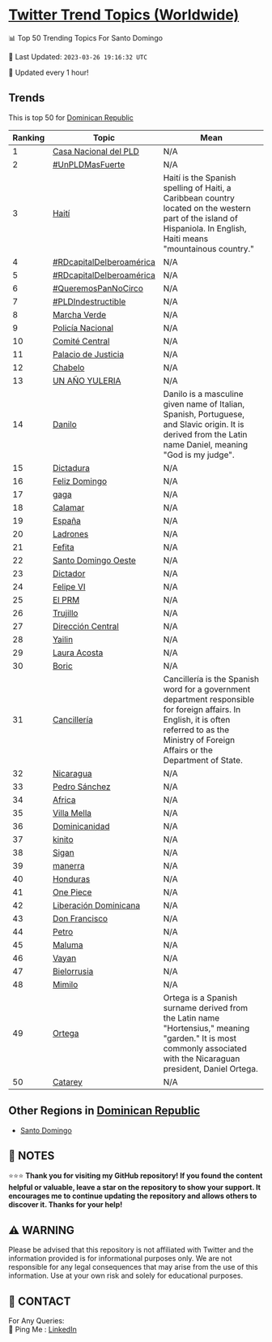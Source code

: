 [Twitter Trend Topics (Worldwide)](https://github.com/ErcinDedeoglu/Twitter-Trend-Topics)
==========


📊 Top 50 Trending Topics For Santo Domingo

📆 Last Updated: `2023-03-26 19:16:32 UTC`

🔧 Updated every 1 hour!


## Trends

This is top 50 for [Dominican Republic](</Dominican Republic>)

| Ranking | Topic | Mean |
| ------- | ------------ | ------------ |
| 1 | [Casa Nacional del PLD](http://twitter.com/search?q=Casa+Nacional+del+PLD) | N/A |
| 2 | [#UnPLDMasFuerte](http://twitter.com/search?q=%23UnPLDMasFuerte) | N/A |
| 3 | [Haití](http://twitter.com/search?q=Hait%c3%ad) | Haití is the Spanish spelling of Haiti, a Caribbean country located on the western part of the island of Hispaniola. In English, Haiti means "mountainous country." |
| 4 | [#RDcapitalDeIberoamérica](http://twitter.com/search?q=%23RDcapitalDeIberoam%c3%a9rica) | N/A |
| 5 | [#RDcapitalDeIberoamérica](http://twitter.com/search?q=%23RDcapitalDeIberoam%c3%a9rica) | N/A |
| 6 | [#QueremosPanNoCirco](http://twitter.com/search?q=%23QueremosPanNoCirco) | N/A |
| 7 | [#PLDIndestructible](http://twitter.com/search?q=%23PLDIndestructible) | N/A |
| 8 | [Marcha Verde](http://twitter.com/search?q=Marcha+Verde) | N/A |
| 9 | [Policía Nacional](http://twitter.com/search?q=Polic%c3%ada+Nacional) | N/A |
| 10 | [Comité Central](http://twitter.com/search?q=Comit%c3%a9+Central) | N/A |
| 11 | [Palacio de Justicia](http://twitter.com/search?q=Palacio+de+Justicia) | N/A |
| 12 | [Chabelo](http://twitter.com/search?q=Chabelo) | N/A |
| 13 | [UN AÑO YULERIA](http://twitter.com/search?q=UN+A%c3%91O+YULERIA) | N/A |
| 14 | [Danilo](http://twitter.com/search?q=Danilo) | Danilo is a masculine given name of Italian, Spanish, Portuguese, and Slavic origin. It is derived from the Latin name Daniel, meaning "God is my judge". |
| 15 | [Dictadura](http://twitter.com/search?q=Dictadura) | N/A |
| 16 | [Feliz Domingo](http://twitter.com/search?q=Feliz+Domingo) | N/A |
| 17 | [gaga](http://twitter.com/search?q=gaga) | N/A |
| 18 | [Calamar](http://twitter.com/search?q=Calamar) | N/A |
| 19 | [España](http://twitter.com/search?q=Espa%c3%b1a) | N/A |
| 20 | [Ladrones](http://twitter.com/search?q=Ladrones) | N/A |
| 21 | [Fefita](http://twitter.com/search?q=Fefita) | N/A |
| 22 | [Santo Domingo Oeste](http://twitter.com/search?q=Santo+Domingo+Oeste) | N/A |
| 23 | [Dictador](http://twitter.com/search?q=Dictador) | N/A |
| 24 | [Felipe VI](http://twitter.com/search?q=Felipe+VI) | N/A |
| 25 | [El PRM](http://twitter.com/search?q=El+PRM) | N/A |
| 26 | [Trujillo](http://twitter.com/search?q=Trujillo) | N/A |
| 27 | [Dirección Central](http://twitter.com/search?q=Direcci%c3%b3n+Central) | N/A |
| 28 | [Yailin](http://twitter.com/search?q=Yailin) | N/A |
| 29 | [Laura Acosta](http://twitter.com/search?q=Laura+Acosta) | N/A |
| 30 | [Boric](http://twitter.com/search?q=Boric) | N/A |
| 31 | [Cancillería](http://twitter.com/search?q=Canciller%c3%ada) | Cancillería is the Spanish word for a government department responsible for foreign affairs. In English, it is often referred to as the Ministry of Foreign Affairs or the Department of State. |
| 32 | [Nicaragua](http://twitter.com/search?q=Nicaragua) | N/A |
| 33 | [Pedro Sánchez](http://twitter.com/search?q=Pedro+S%c3%a1nchez) | N/A |
| 34 | [Africa](http://twitter.com/search?q=Africa) | N/A |
| 35 | [Villa Mella](http://twitter.com/search?q=Villa+Mella) | N/A |
| 36 | [Dominicanidad](http://twitter.com/search?q=Dominicanidad) | N/A |
| 37 | [kinito](http://twitter.com/search?q=kinito) | N/A |
| 38 | [Sigan](http://twitter.com/search?q=Sigan) | N/A |
| 39 | [manerra](http://twitter.com/search?q=manerra) | N/A |
| 40 | [Honduras](http://twitter.com/search?q=Honduras) | N/A |
| 41 | [One Piece](http://twitter.com/search?q=One+Piece) | N/A |
| 42 | [Liberación Dominicana](http://twitter.com/search?q=Liberaci%c3%b3n+Dominicana) | N/A |
| 43 | [Don Francisco](http://twitter.com/search?q=Don+Francisco) | N/A |
| 44 | [Petro](http://twitter.com/search?q=Petro) | N/A |
| 45 | [Maluma](http://twitter.com/search?q=Maluma) | N/A |
| 46 | [Vayan](http://twitter.com/search?q=Vayan) | N/A |
| 47 | [Bielorrusia](http://twitter.com/search?q=Bielorrusia) | N/A |
| 48 | [Mimilo](http://twitter.com/search?q=Mimilo) | N/A |
| 49 | [Ortega](http://twitter.com/search?q=Ortega) | Ortega is a Spanish surname derived from the Latin name "Hortensius," meaning "garden." It is most commonly associated with the Nicaraguan president, Daniel Ortega. |
| 50 | [Catarey](http://twitter.com/search?q=Catarey) | N/A |



## Other Regions in [Dominican Republic](</Dominican Republic>)

* [Santo Domingo](</Dominican Republic/Santo Domingo.md>)



## 📝 NOTES

⭐⭐⭐ **Thank you for visiting my GitHub repository! If you found the content helpful or valuable, leave a star on the repository to show your support. It encourages me to continue updating the repository and allows others to discover it. Thanks for your help!**


## ⚠️ WARNING

Please be advised that this repository is not affiliated with Twitter and the information provided is for informational purposes only. We are not responsible for any legal consequences that may arise from the use of this information. Use at your own risk and solely for educational purposes.


## 📨 CONTACT

 For Any Queries:  
            🏓 Ping Me : [LinkedIn](https://www.linkedin.com/in/ercindedeoglu/)
